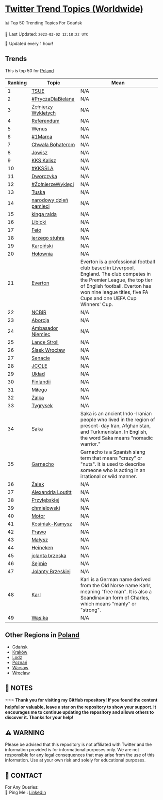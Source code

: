 [Twitter Trend Topics (Worldwide)](https://github.com/ErcinDedeoglu/Twitter-Trend-Topics)
==========


📊 Top 50 Trending Topics For Gdańsk

📆 Last Updated: `2023-03-02 12:18:22 UTC`

🔧 Updated every 1 hour!


## Trends

This is top 50 for [Poland](</Poland>)

| Ranking | Topic | Mean |
| ------- | ------------ | ------------ |
| 1 | [TSUE](http://twitter.com/search?q=TSUE) | N/A |
| 2 | [#PryczaDlaBielana](http://twitter.com/search?q=%23PryczaDlaBielana) | N/A |
| 3 | [Żołnierzy Wyklętych](http://twitter.com/search?q=%c5%bbo%c5%82nierzy+Wykl%c4%99tych) | N/A |
| 4 | [Referendum](http://twitter.com/search?q=Referendum) | N/A |
| 5 | [Wenus](http://twitter.com/search?q=Wenus) | N/A |
| 6 | [#1Marca](http://twitter.com/search?q=%231Marca) | N/A |
| 7 | [Chwała Bohaterom](http://twitter.com/search?q=Chwa%c5%82a+Bohaterom) | N/A |
| 8 | [Jowisz](http://twitter.com/search?q=Jowisz) | N/A |
| 9 | [KKS Kalisz](http://twitter.com/search?q=KKS+Kalisz) | N/A |
| 10 | [#KKSŚLĄ](http://twitter.com/search?q=%23KKS%c5%9aL%c4%84) | N/A |
| 11 | [Dworczyka](http://twitter.com/search?q=Dworczyka) | N/A |
| 12 | [#ŻołnierzeWyklęci](http://twitter.com/search?q=%23%c5%bbo%c5%82nierzeWykl%c4%99ci) | N/A |
| 13 | [Tuska](http://twitter.com/search?q=Tuska) | N/A |
| 14 | [narodowy dzień pamięci](http://twitter.com/search?q=narodowy+dzie%c5%84+pami%c4%99ci) | N/A |
| 15 | [kinga rajda](http://twitter.com/search?q=kinga+rajda) | N/A |
| 16 | [Libicki](http://twitter.com/search?q=Libicki) | N/A |
| 17 | [Feio](http://twitter.com/search?q=Feio) | N/A |
| 18 | [jerzego stuhra](http://twitter.com/search?q=jerzego+stuhra) | N/A |
| 19 | [Karpiński](http://twitter.com/search?q=Karpi%c5%84ski) | N/A |
| 20 | [Hołownia](http://twitter.com/search?q=Ho%c5%82ownia) | N/A |
| 21 | [Everton](http://twitter.com/search?q=Everton) | Everton is a professional football club based in Liverpool, England. The club competes in the Premier League, the top tier of English football. Everton has won nine league titles, five FA Cups and one UEFA Cup Winners' Cup. |
| 22 | [NCBiR](http://twitter.com/search?q=NCBiR) | N/A |
| 23 | [Aborcja](http://twitter.com/search?q=Aborcja) | N/A |
| 24 | [Ambasador Niemiec](http://twitter.com/search?q=Ambasador+Niemiec) | N/A |
| 25 | [Lance Stroll](http://twitter.com/search?q=Lance+Stroll) | N/A |
| 26 | [Śląsk Wrocław](http://twitter.com/search?q=%c5%9al%c4%85sk+Wroc%c5%82aw) | N/A |
| 27 | [Senacie](http://twitter.com/search?q=Senacie) | N/A |
| 28 | [JCOLE](http://twitter.com/search?q=JCOLE) | N/A |
| 29 | [Układ](http://twitter.com/search?q=Uk%c5%82ad) | N/A |
| 30 | [Finlandii](http://twitter.com/search?q=Finlandii) | N/A |
| 31 | [Miłego](http://twitter.com/search?q=Mi%c5%82ego) | N/A |
| 32 | [Żalka](http://twitter.com/search?q=%c5%bbalka) | N/A |
| 33 | [Tygrysek](http://twitter.com/search?q=Tygrysek) | N/A |
| 34 | [Saka](http://twitter.com/search?q=Saka) | Saka is an ancient Indo-Iranian people who lived in the region of present-day Iran, Afghanistan, and Turkmenistan. In English, the word Saka means "nomadic warrior." |
| 35 | [Garnacho](http://twitter.com/search?q=Garnacho) | Garnacho is a Spanish slang term that means "crazy" or "nuts". It is used to describe someone who is acting in an irrational or wild manner. |
| 36 | [Żalek](http://twitter.com/search?q=%c5%bbalek) | N/A |
| 37 | [Alexandria Loutitt](http://twitter.com/search?q=Alexandria+Loutitt) | N/A |
| 38 | [Przyłębskiej](http://twitter.com/search?q=Przy%c5%82%c4%99bskiej) | N/A |
| 39 | [chmielowski](http://twitter.com/search?q=chmielowski) | N/A |
| 40 | [Motor](http://twitter.com/search?q=Motor) | N/A |
| 41 | [Kosiniak-Kamysz](http://twitter.com/search?q=Kosiniak-Kamysz) | N/A |
| 42 | [Prawo](http://twitter.com/search?q=Prawo) | N/A |
| 43 | [Małysz](http://twitter.com/search?q=Ma%c5%82ysz) | N/A |
| 44 | [Heineken](http://twitter.com/search?q=Heineken) | N/A |
| 45 | [jolanta brzeska](http://twitter.com/search?q=jolanta+brzeska) | N/A |
| 46 | [Sejmie](http://twitter.com/search?q=Sejmie) | N/A |
| 47 | [Jolanty Brzeskiej](http://twitter.com/search?q=Jolanty+Brzeskiej) | N/A |
| 48 | [Karl](http://twitter.com/search?q=Karl) | Karl is a German name derived from the Old Norse name Karlr, meaning "free man". It is also a Scandinavian form of Charles, which means "manly" or "strong". |
| 49 | [Wąsika](http://twitter.com/search?q=W%c4%85sika) | N/A |



## Other Regions in [Poland](</Poland>)

* [Gdańsk](</Poland/Gdańsk.md>)
* [Kraków](</Poland/Kraków.md>)
* [Lodz](</Poland/Lodz.md>)
* [Poznań](</Poland/Poznań.md>)
* [Warsaw](</Poland/Warsaw.md>)
* [Wroclaw](</Poland/Wroclaw.md>)



## 📝 NOTES

⭐⭐⭐ **Thank you for visiting my GitHub repository! If you found the content helpful or valuable, leave a star on the repository to show your support. It encourages me to continue updating the repository and allows others to discover it. Thanks for your help!**


## ⚠️ WARNING

Please be advised that this repository is not affiliated with Twitter and the information provided is for informational purposes only. We are not responsible for any legal consequences that may arise from the use of this information. Use at your own risk and solely for educational purposes.


## 📨 CONTACT

 For Any Queries:  
            🏓 Ping Me : [LinkedIn](https://www.linkedin.com/in/ercindedeoglu/)
